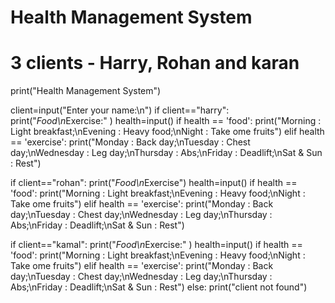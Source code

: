 # Health Management System
# 3 clients - Harry, Rohan and karan
print("Health Management System")

client=input("Enter your name:\n")
if client=="harry":
    print("*Food\n*Exercise:" )
    health=input()
    if health == 'food':
        print("Morning : Light breakfast;\nEvening : Heavy food;\nNight : Take ome fruits")
    elif health == 'exercise':
        print("Monday : Back day;\nTuesday : Chest day;\nWednesday : Leg day;\nThursday : Abs;\nFriday : Deadlift;\nSat & Sun : Rest")

if client=="rohan":
    print("*Food\n*Exercise")
    health=input()
    if health == 'food':
        print("Morning : Light breakfast;\nEvening : Heavy food;\nNight : Take ome fruits")
    elif health == 'exercise':
        print("Monday : Back day;\nTuesday : Chest day;\nWednesday : Leg day;\nThursday : Abs;\nFriday : Deadlift;\nSat & Sun : Rest")

if client=="kamal":
    print("*Food\n*Exercise:" )
    health=input()
    if health == 'food':
        print("Morning : Light breakfast;\nEvening : Heavy food;\nNight : Take ome fruits")
    elif health == 'exercise':
        print("Monday : Back day;\nTuesday : Chest day;\nWednesday : Leg day;\nThursday : Abs;\nFriday : Deadlift;\nSat & Sun : Rest")
else:
    print("client not found")

